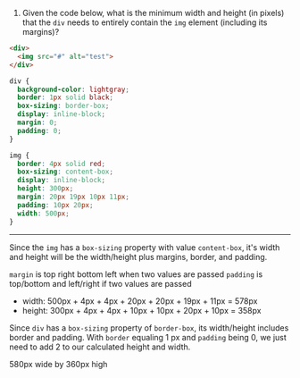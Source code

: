1. Given the code below, what is the minimum width and height (in pixels) that the `div` needs to entirely contain the `img` element (including its margins)?

```html
<div>
  <img src="#" alt="test">
</div>
```

```css
div {
  background-color: lightgray;
  border: 1px solid black;
  box-sizing: border-box;
  display: inline-block;
  margin: 0;
  padding: 0;
}

img {
  border: 4px solid red;
  box-sizing: content-box;
  display: inline-block;
  height: 300px;
  margin: 20px 19px 10px 11px;
  padding: 10px 20px;
  width: 500px;
}
```

---

Since the `img` has a `box-sizing` property with value `content-box`, it's width and height will be the width/height plus margins, border, and padding.

`margin` is top right bottom left when two values are passed
`padding` is top/bottom and left/right if two values are passed

- width: 500px + 4px + 4px + 20px + 20px + 19px + 11px = 578px
- height: 300px + 4px + 4px + 10px + 10px + 20px + 10px = 358px

Since `div` has a `box-sizing` property of `border-box`, its width/height includes border and padding. With `border` equaling 1 px and `padding` being 0, we just need to add 2 to our calculated height and width.

580px wide by 360px high

